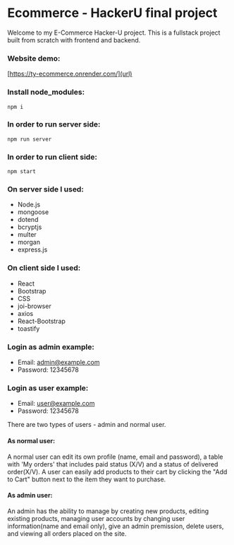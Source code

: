 # Ecommerce - HackerU final project

Welcome to my E-Commerce Hacker-U project. This is a fullstack project built from scratch with frontend and backend.

### Website demo:

[https://ty-ecommerce.onrender.com/](url)

### Install node_modules:
`npm i`

### In order to run server side:
`npm run server`

### In order to run client side:
`npm start`

### On server side I used:
* Node.js
* mongoose
* dotend
* bcryptjs
* multer
* morgan
* express.js

### On client side I used:
* React
* Bootstrap
* CSS
* joi-browser
* axios
* React-Bootstrap
* toastify

### Login as admin example:
- Email: admin@example.com
- Password: 12345678

### Login as user example:
- Email: user@example.com
- Password: 12345678

There are two types of users - admin and normal user.
#### As normal user:
A normal user can edit its own profile (name, email and password), a table with 'My orders' that includes paid status (X/V) and a status of delivered order(X/V).
A user can easily add products to their cart by clicking the "Add to Cart" button next to the item they want to purchase.

#### As admin user:
An admin has the ability to manage by creating new products, editing existing products, managing user accounts by changing user information(name and email only), give an admin premission, delete users, and viewing all orders placed on the site.

